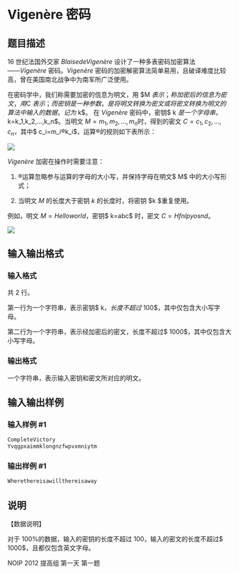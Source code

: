 # Vigenère 密码

## 题目描述

16 世纪法国外交家 $Blaise de Vigenère$ 设计了一种多表密码加密算法――$Vigenère$ 密码。$Vigenère$ 密码的加密解密算法简单易用，且破译难度比较高，曾在美国南北战争中为南军所广泛使用。

在密码学中，我们称需要加密的信息为明文，用 $M $表示；称加密后的信息为密文，用$C $表示；而密钥是一种参数，是将明文转换为密文或将密文转换为明文的算法中输入的数据，记为$ k$。 在 $Vigenère$ 密码中，密钥$ k $是一个字母串，$k=k_1,k_2,…,k_n$。当明文 $M=m_1,m_2,…,m_n$时，得到的密文 $C=c_1,c_2,…,c_n$，其中$ c_i$=$m_i$®$k_i$，运算®的规则如下表所示：

![](https://cdn.luogu.com.cn/upload/pic/30.png)

$Vigenère$ 加密在操作时需要注意：

1. ®运算忽略参与运算的字母的大小写，并保持字母在明文$ M$ 中的大小写形式；

2. 当明文 $M$ 的长度大于密钥 $k$ 的长度时，将密钥 $k $重复使用。

例如，明文 $M=Helloworld$，密钥$ k=abc$ 时，密文 $C=Hfnlpyosnd$。

![](https://cdn.luogu.com.cn/upload/pic/31.png)

## 输入输出格式

### 输入格式

共 2 行。

第一行为一个字符串，表示密钥$ k$，长度不超过$ 100$，其中仅包含大小写字母。

第二行为一个字符串，表示经加密后的密文，长度不超过$ 1000$，其中仅包含大小写字母。

### 输出格式

一个字符串，表示输入密钥和密文所对应的明文。

## 输入输出样例

### 输入样例 #1

```cpp
CompleteVictory
Yvqgpxaimmklongnzfwpvxmniytm 
```


### 输出样例 #1

```cpp
Wherethereisawillthereisaway 
```


## 说明

【数据说明】

对于 100%的数据，输入的密钥的长度不超过 $100$，输入的密文的长度不超过$ 1000$，且都仅包含英文字母。

NOIP 2012 提高组 第一天 第一题

